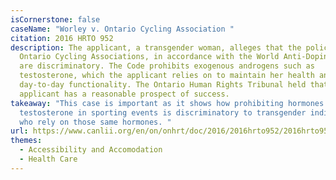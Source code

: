 ```yaml
---
isCornerstone: false
caseName: "Worley v. Ontario Cycling Association "
citation: 2016 HRTO 952
description: The applicant, a transgender woman, alleges that the policies of
  Ontario Cycling Associations, in accordance with the World Anti-Doping Code,
  are discriminatory. The Code prohibits exogenous androgens such as
  testosterone, which the applicant relies on to maintain her health and
  day-to-day functionality. The Ontario Human Rights Tribunal held that the
  applicant has a reasonable prospect of success.
takeaway: "This case is important as it shows how prohibiting hormones like
  testosterone in sporting events is discriminatory to transgender individuals
  who rely on those same hormones. "
url: https://www.canlii.org/en/on/onhrt/doc/2016/2016hrto952/2016hrto952.html?resultIndex=2
themes:
  - Accessibility and Accomodation
  - Health Care
---
```


